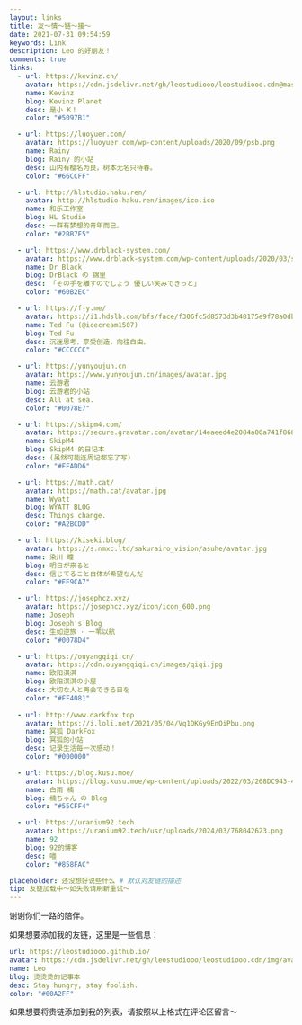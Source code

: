 ```yaml
---
layout: links
title: 友～情～链～接～
date: 2021-07-31 09:54:59
keywords: Link
description: Leo 的好朋友！
comments: true
links:
  - url: https://kevinz.cn/
    avatar: https://cdn.jsdelivr.net/gh/leostudiooo/leostudiooo.cdn@master/img/9720008d63a42a8948e3929909759286325d85b0.jpg
    name: Kevinz
    blog: Kevinz Planet
    desc: 是小 K！
    color: "#5097B1"

  - url: https://luoyuer.com/
    avatar: https://luoyuer.com/wp-content/uploads/2020/09/psb.png
    name: Rainy
    blog: Rainy 的小站
    desc: 山内有樱名为良，树本无名只待春。
    color: "#66CCFF"

  - url: http://hlstudio.haku.ren/
    avatar: http://hlstudio.haku.ren/images/ico.ico
    name: 和乐工作室
    blog: HL Studio
    desc: 一群有梦想的青年而已。
    color: "#2BB7F5"

  - url: https://www.drblack-system.com/
    avatar: https://www.drblack-system.com/wp-content/uploads/2020/03/sJBNyu3T_e9yqdfVESkWAg_109951164668058406.jpg
    name: Dr Black
    blog: DrBlack の 锦里
    desc: 「その手を離すのでしょう 優しい笑みできっと」
    color: "#60B2EC"

  - url: https://f-y.me/
    avatar: https://i1.hdslb.com/bfs/face/f306fc5d8573d3b48175e9f78a0db81e3f70a909.jpg
    name: Ted Fu (@icecream1507)
    blog: Ted Fu
    desc: 沉迷思考，享受创造，向往自由。
    color: "#CCCCCC"

  - url: https://yunyoujun.cn
    avatar: https://www.yunyoujun.cn/images/avatar.jpg
    name: 云游君
    blog: 云游君的小站
    desc: All at sea.
    color: "#0078E7"

  - url: https://skipm4.com/
    avatar: https://secure.gravatar.com/avatar/14eaeed4e2084a06a741f86806234729
    name: SkipM4
    blog: SkipM4 的日记本
    desc: (虽然可能连周记都忘了写)
    color: "#FFADD6"

  - url: https://math.cat/
    avatar: https://math.cat/avatar.jpg
    name: Wyatt
    blog: WYATT BLOG
    desc: Things change.
    color: "#A2BCDD"

  - url: https://kiseki.blog/
    avatar: https://s.nmxc.ltd/sakurairo_vision/asuhe/avatar.jpg
    name: 染川 瞳
    blog: 明日が来ると
    desc: 信じてること自体が希望なんだ
    color: "#EE9CA7"

  - url: https://josephcz.xyz/
    avatar: https://josephcz.xyz/icon/icon_600.png
    name: Joseph
    blog: Joseph's Blog
    desc: 生如逆旅 · 一苇以航
    color: "#0078D4"

  - url: https://ouyangqiqi.cn/
    avatar: https://cdn.ouyangqiqi.cn/images/qiqi.jpg
    name: 欧阳淇淇
    blog: 欧阳淇淇の小屋
    desc: 大切な人と再会できる日を
    color: "#FF4081"
  
  - url: http://www.darkfox.top
    avatar: https://i.loli.net/2021/05/04/Vq1DKGy9EnQiPbu.png
    name: 冥狐 DarkFox
    blog: 冥狐的小站
    desc: 记录生活每一次感动！
    color: "#000000"

  - url: https://blog.kusu.moe/
    avatar: https://blog.kusu.moe/wp-content/uploads/2022/03/268DC943-461C-411C-941C-F069EC6CB750-768x768.png
    name: 白雨 楠
    blog: 楠ちゃん の Blog
    color: "#55CFF4"

  - url: https://uranium92.tech
    avatar: https://uranium92.tech/usr/uploads/2024/03/768042623.png
    name: 92
    blog: 92的博客
    desc: 喵
    color: "#858FAC"

placeholder: 还没想好说些什么 # 默认对友链的描述
tip: 友链加载中～如失败请刷新重试～
---
```

谢谢你们一路的陪伴。

如果想要添加我的友链，这里是一些信息：
```yaml
url: https://leostudiooo.github.io/
avatar: https://cdn.jsdelivr.net/gh/leostudiooo/leostudiooo.cdn/img/avatar.jpg
name: Leo
blog: 烫烫烫的记事本
desc: Stay hungry, stay foolish.
color: "#00A2FF"
```
如果想要将贵链添加到我的列表，请按照以上格式在评论区留言～
